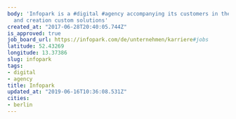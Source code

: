 ```yaml
---
body: 'Infopark is a #digital #agency accompanying its customers in the digital transformation
  and creation custom solutions'
created_at: "2017-06-28T20:40:05.744Z"
is_approved: true
job_board_url: https://infopark.com/de/unternehmen/karriere#jobs
latitude: 52.43269
longitude: 13.37386
slug: infopark
tags:
- digital
- agency
title: Infopark
updated_at: "2019-06-16T10:36:08.531Z"
cities:
- berlin
---
```

